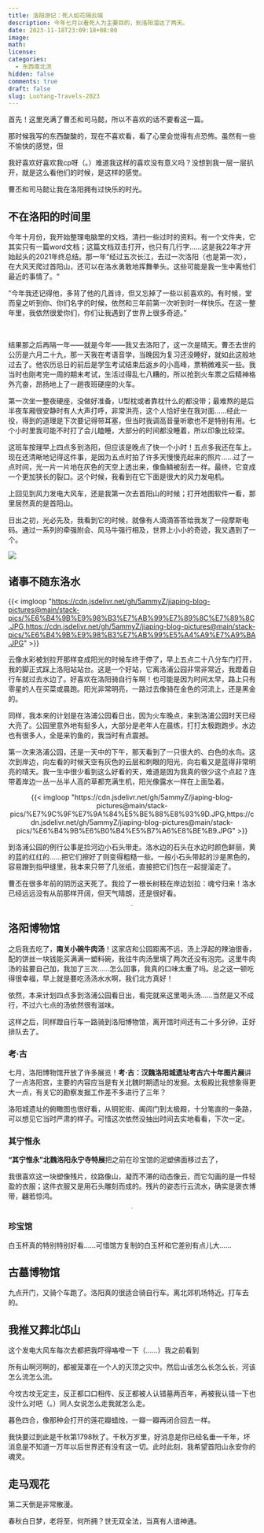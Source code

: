 ```yaml
---
title: 洛阳游记：死人如花隔云端
description: 今年七月以看死人为主要目的，到洛阳溜达了两天。
date: 2023-11-18T23:09:18+08:00
image: 
math: 
license: 
categories: 
  - 东西南北流
hidden: false
comments: true
draft: false
slug: LuoYang-Travels-2023
---
```




首先！这里充满了曹丕和司马懿，所以不喜欢的话不要看这一篇。



那时候我写的东西酸酸的，现在不喜欢看，看了心里会觉得有点恐怖。虽然有一些不愉快的感觉，但

我好喜欢好喜欢我cp呀（。）难道我这样的喜欢没有意义吗？没想到我一层一层扒开，就是这么看他们的时候，是这样的感觉。

曹丕和司马懿让我在洛阳拥有过快乐的时光。

## 不在洛阳的时间里

今年十月份，我开始整理电脑里的文档，清扫一些过时的资料。有一个文件夹，它其实只有一篇word文档；这篇文档双击打开，也只有几行字……这是我22年才开始起头的2021年终总结。那一年“经过五次长江，去过一次洛阳（也是第一次），在大风天爬过首阳山，还可以在洛水勇敢地挥舞拳头。这些可能是我一生中离他们最近的事情了。“

“今年我还记得他，多背了他的几首诗，但又忘掉了一些以前喜欢的。有时候，堂而皇之听到你、你们名字的时候，依然和三年前第一次听到时一样快乐。在这一整年里，我依然很爱你们，你们让我遇到了世界上很多奇迹。”

</br>

结果那之后再隔一年——就是今年——我又去洛阳了，这一次是晴天。曹丕去世的公历是六月二十九，那一天我在考语音学，当晚因为复习还没睡好，就如此这般地过去了。他农历忌日的前后是学生考试结束后返乡的小高峰，票稍微难买一些。我当时也刚考完一周的期末考试，生活过得乱七八糟的，所以抢到火车票之后精神格外亢奋，昂扬地上了一趟夜班硬座的火车。

第一次坐一整夜硬座，没做好准备，U型枕或者靠枕什么的都没带；最难熬的是后半夜车厢很安静时有人大声打呼，非常洪亮，这个人恰好坐在我对面……经此一役，得到的道理是下次要记得带耳塞，但当时我调高音量听歌也不是特别有用。七个小时里我可能不时打了会儿瞌睡，大部分的时间都没睡着，所以印象比较深。

这班车按理早上四点多到洛阳，但应该是晚点了快一个小时！五点多我还在车上。现在还清晰地记得这件事，是因为五点时拍了许多天慢慢亮起来的照片……过了一点时间，光一片一片地在灰色的天空上透出来，像鱼鳞被刮去一样。最终，它变成一个更加狭长的裂口。这个时候，我看到在它下面是很大的风力发电机。

上回见到风力发电大风车，还是我第一次去首阳山的时候；打开地图软件一看，那里居然真的是首阳山。



日出之初，光必先及，我看到它的时候，就像有人滴滴答答给我发了一段摩斯电码。通过一系列的牵强附会、风马牛强行相及，世界上小小的奇迹，我又遇到了一个。

<img src="https://cdn.jsdelivr.net/gh/5ammyZ/jiaping-blog-pictures@main/stack-pics/%E5%85%89%E5%BF%85%E5%85%88%E5%8F%8A.JPG">

## 诸事不随东洛水

{{< imgloop "https://cdn.jsdelivr.net/gh/5ammyZ/jiaping-blog-pictures@main/stack-pics/%E6%B4%9B%E9%98%B3%E7%AB%99%E7%89%8C%E7%89%8C.JPG,https://cdn.jsdelivr.net/gh/5ammyZ/jiaping-blog-pictures@main/stack-pics/%E6%B4%9B%E9%98%B3%E7%AB%99%E5%A4%A9%E7%A9%BA.JPG" >}}

云像水彩被划拉开那样变成阳光的时候车终于停了，早上五点二十八分车门打开，我的脚正式踩上洛阳站站台。这是一个好站，它离洛浦公园非常非常近，我蹬着自行车就过去水边了。好喜欢在洛阳骑自行车啊！也可能是因为时间太早，路上只有零星的人在买菜或晨跑。阳光非常明亮，一路过去像骑在金色的河流上，还是黑金的。

同样，我本来的计划是在洛浦公园看日出，因为火车晚点，来到洛浦公园时天已经大亮了。公园里意外地有挺多人，大部分是老年人在晨练，打打太极跑跑步。水边也有很多人，全是来钓鱼的，我当时有点震撼。

第一次来洛浦公园，还是一天中的下午，那天看到了一只很大的、白色的水鸟。这次到岸边，向左看的时候天空有灰色的云层和刺眼的阳光，向右看又是蓝得非常明亮的晴天。我一生中很少看到这么好看的天，难道是因为我真的很少这个点起？连带着岸边一丛一丛半人高的草都充满生机，阳光像露水一样在上面坠着。

<center>{{< imgloop "https://cdn.jsdelivr.net/gh/5ammyZ/jiaping-blog-pictures@main/stack-pics/%E7%9C%9F%E7%9A%84%E5%BE%88%E8%93%9D.JPG,https://cdn.jsdelivr.net/gh/5ammyZ/jiaping-blog-pictures@main/stack-pics/%E6%B4%9B%E6%B0%B4%E5%B7%A6%E8%BE%B9.JPG" >}} </center>







到洛浦公园的例行公事是捡河边小石头带走。洛水边的石头在水边时颜色鲜丽，黄的蓝的红红的……把它们擦好了则变得粗糙一些。一般小石头带起的沙是黑色的，容易蹭到指甲缝里，我本来只带了几张纸，直接把它们包在一起提溜走了。

曹丕在很多年前的阴历这天死了。我捡了一根长树枝在岸边划拉：魂兮归来！洛水已经远远没有从前那样开阔，但天气晴朗，还是很好看。

<center><img src="https://cdn.jsdelivr.net/gh/5ammyZ/jiaping-blog-pictures@main/stack-pics/%E9%AD%82%E5%85%AE%E5%BD%92%E6%9D%A5.JPG" alt="img" style="zoom:12%;" /></center>

## 洛阳博物馆

之后我去吃了，**南关小碗牛肉汤**！这家店和公园距离不远，汤上浮起的辣油很香，配的饼丝一块钱能买满满一塑料碗，我往牛肉汤里填了两次还没有泡完。这里牛肉汤的盐要自己加，我加了三次……怎么回事，我真的口味太重了吗。总之这一顿吃得很幸福，早上就是要吃汤汤水水啊，我们北方真好！

依然，本来计划四点多到洛浦公园看日出，看完就来这里喝头汤……当然是又不成行，不过六七点的汤依然很有滋味。

这样之后，同样蹬自行车一路骑到洛阳博物馆，离开馆时间还有二十多分钟，正好排队去了。

###  考·古

七月，洛阳博物馆开放了许多展览！**考·古：汉魏洛阳城遗址考古六十年图片展**讲了一点洛阳宫，主要的内容应当是有关北魏时期遗址的发掘。太极殿比我想象得更大一点，有关它的勘察发掘工作差不多进行了三年？

洛阳城遗址的俯瞰图也很好看，从铜驼街、阖闾门到太极殿，十分笔直的一条路，可以想见它当时严肃的样子。可惜这次依然没抽出时间去实地看看，下次一定。

### 其宁惟永

**“其宁惟永”北魏洛阳永宁寺特展**把之前在珍宝馆的泥塑佛面移过去了，

我很喜欢这一块塑像残片，纹路像山，凝而不滞的动态像云，而它勾画的是一件轻盈的衣服；这件衣服又是用石头雕刻而成的。残片的姿态行云流水，确实是褒衣博带，翩若惊鸿。

<center><img src="https://cdn.jsdelivr.net/gh/5ammyZ/jiaping-blog-pictures@main/stack-pics/IMG_0131.JPG" alt="img" style="zoom:12%;" /></center>

### 珍宝馆

白玉杯真的特别特别好看……可惜馆方复制的白玉杯和它差别有点儿大……

## 古墓博物馆

九点开门，又骑个车跑了。洛阳真的很适合骑自行车。离北郊机场特近。打车去的。

## 我推又葬北邙山



这个发电大风车每次去都把我吓得咯噔一下（……）我之前看到

所有山啊河啊的，都被笼罩在一个人的灭顶之灾中。然后山该怎么长怎么长，河该怎么流怎么流。

今坟古坟无定主，反正都口口相传、反正都被人认错墓两百年，再被我认错一下也没什么对吧（。）同人女说怎么走我就怎么走。



暮色四合，像那种会打开的莲花瓣蜡烛，一瓣一瓣再闭合回去一样。



我快要过到此是千秋第1798秋了。千秋万岁里，好消息是你已经名垂一千年，坏消息是不知道一万年以后世界还有没有这一切。此时此刻，我希望首阳山永安你的魂灵。

## 走马观花

第二天倒是非常散漫。





春秋白日梦，老将至，何所拥？世无双全法，当真有人谙神通。
